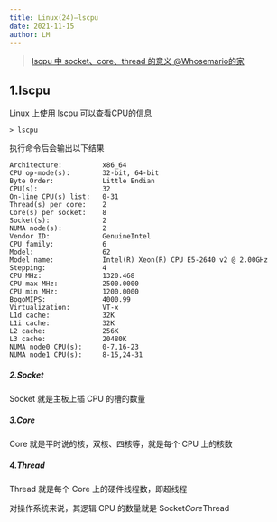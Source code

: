 ```yaml
---
title: Linux(24)—lscpu
date: 2021-11-15
author: LM
---
```


> [ lscpu 中 socket、core、thread 的意义 @Whosemario的家](http://whosemario.github.io/2016/05/20/lscpu-cmd)

## 1.lscpu

Linux 上使用 lscpu 可以查看CPU的信息

```
> lscpu
```

执行命令后会输出以下结果

```
Architecture:          x86_64
CPU op-mode(s):        32-bit, 64-bit
Byte Order:            Little Endian
CPU(s):                32
On-line CPU(s) list:   0-31
Thread(s) per core:    2
Core(s) per socket:    8
Socket(s):             2
NUMA node(s):          2
Vendor ID:             GenuineIntel
CPU family:            6
Model:                 62
Model name:            Intel(R) Xeon(R) CPU E5-2640 v2 @ 2.00GHz
Stepping:              4
CPU MHz:               1320.468
CPU max MHz:           2500.0000
CPU min MHz:           1200.0000
BogoMIPS:              4000.99
Virtualization:        VT-x
L1d cache:             32K
L1i cache:             32K
L2 cache:              256K
L3 cache:              20480K
NUMA node0 CPU(s):     0-7,16-23
NUMA node1 CPU(s):     8-15,24-31
```

##### 2.Socket

Socket 就是主板上插 CPU 的槽的数量

##### 3.Core

Core 就是平时说的核，双核、四核等，就是每个 CPU 上的核数

##### 4.Thread

Thread 就是每个 Core 上的硬件线程数，即超线程

对操作系统来说，其逻辑 CPU 的数量就是 Socket*Core*Thread
